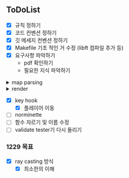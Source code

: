 ## ToDoList

- [x] 규칙 정하기
- [x] 코드 컨벤션 정하기
- [x] 깃 메세지 컨벤션 정하기
- [x] Makefile 기초 적인 거 수정 (libft 컴파일 추가 등)
- [x] 요구사항 파악하기
	- pdf 확인하기
	- 필요한 지식 파악하기

<details>
<summary>map parsing</summary>

- [x] map parsing
	- [x] 파일 .cub로 끝나는 지 확인
	- [x] 파일 열고 open 예외처리
	- [x] 파일 다 읽어오기
	- [x] 텍스저 저장
		- [x] 중복 처리
		- [x] 개수 처리
		- [x] 텍스처 파일이 있는지
			- [x] mlx_xpm_to_image 함수 사용하기
			- [x] 예외 처리 하기
		- [x] 텍스처 파일 이름 저장
	- [x] 맵 저장
		- [x] 맵 패딩
		- [x] 맵 유효성 체크
    		- [x] 중간에 이상한 값
    		- [x] 중간에 개행
    		- [x] 벽이 뚫려있음 (0의 벡터에 ' '가 있을 경우)
		- [x] 플레이어 정보
	- [x] 릭 체크하기
    - [x] error 처리하기
        - [x] 테스터기 돌려보기
        - [x] error message 수정
</details>

<details>
<summary>render</summary>

- [ ] mlx
	- [x] mlx init
	- [x] new window
	- [x] texture.xpm 파일 추가
	- [x] mlx put img
		- destroy 하고, 새로 init 해주고
	- [ ] esc, x button hooking
- [ ] ray casting
	- [ ] wall
		- [x] 처음 방향 설정
		- [x] hit 지점 찾기
		- [x] 이미지 버퍼에 텍스처 담기
		- [x] 화면 프린트
		- [x] 방향 바뀌는 거
			- [x] 회전 행렬 공식 갖다 쓰기
	- [x] floor & ceiling
		- [x] 바닥과 천장 칠하기
	- [ ] color 지우기

</details>

- [x] key hook
	- [x] 플레이어 이동

- [ ] norminette
- [ ] 함수 자르기 및 이름 수정
- [ ] validate tester기 다시 돌리기
### 1229 목표

- [x]  ray casting 방식
	- [x] 최소한의 이해
